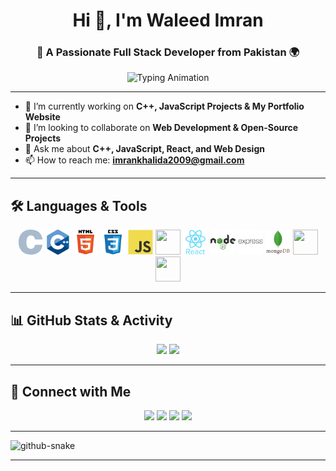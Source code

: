 <!-- Intro -->
<h1 align="center">Hi 👋, I'm Waleed Imran</h1>
<h3 align="center">🚀 A Passionate Full Stack Developer from Pakistan 🌍</h3>

<p align="center">
  <img src="https://readme-typing-svg.herokuapp.com?font=Fira+Code&size=22&pause=1000&color=36BCF7&center=true&vCenter=true&width=500&lines=Full+Stack+Developer;Web+and+Game+Enthusiast;Lifelong+Learner+%F0%9F%8C%8D;Turning+Ideas+into+Reality+%E2%9C%A8" alt="Typing Animation" />
</p>

---

- 🔭 I’m currently working on **C++, JavaScript Projects & My Portfolio Website**  
- 🤝 I’m looking to collaborate on **Web Development & Open-Source Projects**  
- 💬 Ask me about **C++, JavaScript, React, and Web Design**  
- 📫 How to reach me: **imrankhalida2009@gmail.com**   

---

## 🛠️ Languages & Tools
<p align="center">
  <a href="https://www.cprogramming.com/" target="_blank"><img src="https://raw.githubusercontent.com/devicons/devicon/master/icons/c/c-original.svg" width="40" height="40"/></a>
  <a href="https://www.w3schools.com/cpp/" target="_blank"><img src="https://raw.githubusercontent.com/devicons/devicon/master/icons/cplusplus/cplusplus-original.svg" width="40" height="40"/></a>
  <a href="https://www.w3schools.com/html/" target="_blank"><img src="https://raw.githubusercontent.com/devicons/devicon/master/icons/html5/html5-original-wordmark.svg" width="40" height="40"/></a>
  <a href="https://www.w3schools.com/css/" target="_blank"><img src="https://raw.githubusercontent.com/devicons/devicon/master/icons/css3/css3-original-wordmark.svg" width="40" height="40"/></a>
  <a href="https://developer.mozilla.org/en-US/docs/Web/JavaScript" target="_blank"><img src="https://raw.githubusercontent.com/devicons/devicon/master/icons/javascript/javascript-original.svg" width="40" height="40"/></a>
  <a href="https://tailwindcss.com/" target="_blank"><img src="https://www.vectorlogo.zone/logos/tailwindcss/tailwindcss-icon.svg" width="40" height="40"/></a>
  <a href="https://reactjs.org/" target="_blank"><img src="https://raw.githubusercontent.com/devicons/devicon/master/icons/react/react-original-wordmark.svg" width="40" height="40"/></a>
  <a href="https://nodejs.org" target="_blank"><img src="https://raw.githubusercontent.com/devicons/devicon/master/icons/nodejs/nodejs-original-wordmark.svg" width="40" height="40"/></a>
  <a href="https://expressjs.com" target="_blank"><img src="https://raw.githubusercontent.com/devicons/devicon/master/icons/express/express-original-wordmark.svg" width="40" height="40"/></a>
  <a href="https://www.mongodb.com/" target="_blank"><img src="https://raw.githubusercontent.com/devicons/devicon/master/icons/mongodb/mongodb-original-wordmark.svg" width="40" height="40"/></a>
  <a href="https://git-scm.com/" target="_blank"><img src="https://www.vectorlogo.zone/logos/git-scm/git-scm-icon.svg" width="40" height="40"/></a>
  <a href="https://nextjs.org/" target="_blank"><img src="https://cdn.worldvectorlogo.com/logos/nextjs-2.svg" width="40" height="40"/></a>
</p>

---

## 📊 GitHub Stats & Activity
<p align="center">
  <img src="https://github-readme-stats.vercel.app/api?username=waleedimran2007&show_icons=true&theme=dracula&count_private=true" height="165" />
  <img src="https://github-readme-stats.vercel.app/api/top-langs?username=waleedimran2007&layout=compact&theme=dracula" height="165" />
</p>

---

## 🤝 Connect with Me
<p align="center">
  <a href="mailto:imrankhalida2009@gmail.com"><img src="https://img.shields.io/badge/Gmail-D14836?style=for-the-badge&logo=gmail&logoColor=white" /></a>
  <a href="https://www.linkedin.com/in/waleed-imran-00ba01358/"><img src="https://img.shields.io/badge/LinkedIn-0077B5?style=for-the-badge&logo=linkedin&logoColor=white" /></a>
  <a href="https://instagram.com/"><img src="https://img.shields.io/badge/Instagram-E4405F?style=for-the-badge&logo=instagram&logoColor=white" /></a>
  <a href="#"><img src="https://img.shields.io/badge/Discord-7289DA?style=for-the-badge&logo=discord&logoColor=white" /></a>
</p>

---

<picture>
  <source media="(prefers-color-scheme: dark)" srcset="https://raw.githubusercontent.com/WaleedImran2007/WaleedImran2007/output/snake-dark.svg" />
  <source media="(prefers-color-scheme: light)" srcset="https://raw.githubusercontent.com/WaleedImran2007/WaleedImran2007/output/snake.svg" />
  <img alt="github-snake" src="https://raw.githubusercontent.com/WaleedImran2007/WaleedImran2007/output/snake.svg" />
</picture>


---
